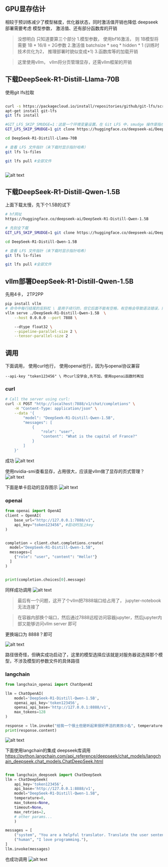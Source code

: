 

## GPU显存估计


相较于预训练减少了模型梯度，优化器状态，同时激活值开销也降低
deepseek
部署需要考虑 模型参数， 激活值、还有部分函数库的开销

> 没想明白
> 只知道要算三个部分
> 1.模型参数，  使用bf16激活， 则 1B模型将需要  1B * 16/8 = 2G参数
> 2.激活值  batchsize * seq * hidden * 1 (训练时技术优化为2， 推理部署时貌似变成*1)
> 3.函数库等的加载开销

> 这里使用vllm， vllm将分页管理显存，还需vllm框架的开销

## 下载DeepSeek-R1-Distill-Llama-70B
使用git lfs拉取
```bash

curl -s https://packagecloud.io/install/repositories/github/git-lfs/script.deb.sh 
apt-get install git-lfs
git lfs install

#GIT_LFS_SKIP_SMUDGE=1：这是一个环境变量设置。在 Git LFS 中，smudge 操作是指在检出文件时将 LFS 指针文件替换为实际的大文件。当设置 GIT_LFS_SKIP_SMUDGE=1 时，Git 在克隆或检出操作过程中会跳过这个 smudge 过程，也就是不会下载实际的大文件，而是只下载 LFS 指针文件。这些指针文件是小文本文件，它们指向存储在 LFS 服务器上的实际大文件。
GIT_LFS_SKIP_SMUDGE=1 git clone https://huggingface.co/deepseek-ai/DeepSeek-R1-Distill-Llama-70B

cd DeepSeek-R1-Distill-Llama-70B

# 查看 LFS 文件指针（未下载时显示指针哈希）
git lfs ls-files

git lfs pull #全部文件



```
![alt text](assets/vllm部署deepseek/image.png)

## 下载DeepSeek-R1-Distill-Qwen-1.5B
上面下载太慢，先下个1.5B的试下    
```bash
# hf网址
https://huggingface.co/deepseek-ai/DeepSeek-R1-Distill-Qwen-1.5B

```

```bash
# 先别全下载
GIT_LFS_SKIP_SMUDGE=1 git clone https://huggingface.co/deepseek-ai/DeepSeek-R1-Distill-Qwen-1.5B

cd DeepSeek-R1-Distill-Qwen-1.5B

# 查看 LFS 文件指针（未下载时显示指针哈希）
git lfs ls-files

git lfs pull #全部文件

```


## vllm部署DeepSeek-R1-Distill-Qwen-1.5B
先用4卡， 2TP2PP
```bash
pip install vllm
# 命令中每行结尾的反斜杠 \ 是用于续行的，但它后面不能有空格，有空格会导致语法错误，需要去掉空格。修正后的命令如下：
vllm serve ./DeepSeek-R1-Distill-Qwen-1.5B  \
    --host 0.0.0.0 --port 7888 \

    --dtype float32 \
    --pipeline-parallel-size 2 \
    --tensor-parallel-size 2

```

## 调用
下面调用，
使用curl也行，
使用openai也行，因为与openai协议兼容

    --api-key "token123456" \ 咋curl没学会,先不加，使用openai函数时再加

### curl
```bash 
# Call the server using curl:
curl -X POST "http://localhost:7888/v1/chat/completions" \
	-H "Content-Type: application/json" \
	--data '{
		"model": "DeepSeek-R1-Distill-Qwen-1.5B",
		"messages": [
			{
				"role": "user",
				"content": "What is the capital of France?"
			}
		]
	}'
```
成功
![alt text](assets/vllm部署deepseek/image-1.png)

使用nvidia-smi查看显存，占用很大，应该是vllm做了显存的页式管理？
![alt text](assets/vllm部署deepseek/image-2.png)

下面是单卡启动的显存图示
![alt text](assets/vllm部署deepseek/image-3.png)


### openai
```python
from openai import OpenAI
client = OpenAI(
    base_url="http://127.0.0.1:7888/v1",
    api_key="token123456", #启动时加上key
)


completion = client.chat.completions.create(
  model="DeepSeek-R1-Distill-Qwen-1.5B",
  messages=[
    {"role": "user", "content": "Hello!"}
  ]
)


print(completion.choices[0].message)
```
同样成功调用
![alt text](assets/vllm部署deepseek/image-4.png)



> 最后有一个问题，这开了个vllm把7888端口给占用了， jupyter-notebook无法连接了

> 在容器内部换个端口，然后通过7888远程访问容器jupyter，然后jupyter内部又能够访问vllm server 即可

更换端口为 8888？即可

![alt text](assets/vllm部署deepseek/image-5.png)

路径很奇怪，但确实成功启动了，这里的模型选择应该就是对服务器说选择那个模型，不涉及模型的参数文件的具体路径



### langchain
```py
from langchain_openai import ChatOpenAI

llm = ChatOpenAI(
    model='DeepSeek-R1-Distill-Qwen-1.5B', 
    openai_api_key='token123456', 
    openai_api_base='http://127.0.0.1:8888/v1',
    max_tokens=128
)

response = llm.invoke("给我一个很土但是听起来很好养活的男孩小名", temperature=1)
print(response.content)
```
![alt text](assets/vllm部署deepseek/image-6.png)


下面使用langchain的集成 deepseek库调用
https://python.langchain.com/api_reference/deepseek/chat_models/langchain_deepseek.chat_models.ChatDeepSeek.html
```python

from langchain_deepseek import ChatDeepSeek 
llm = ChatDeepSeek(
    api_key='token123456', 
    api_base='http://127.0.0.1:8888/v1',
    model="DeepSeek-R1-Distill-Qwen-1.5B", 
    temperature=0, 
    max_tokens=None,
    timeout=None, 
    max_retries=2,
    # other params... 
    )

messages = [ 
    ("system", "You are a helpful translator. Translate the user sentence to French."),
    ("human", "I love programming."), 
] 
llm.invoke(messages)
```

也成功调用
![alt text](assets/vllm部署deepseek/image-7.png)



